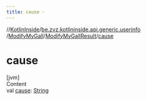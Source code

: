 ```yaml
---
title: cause -
---
```

//[KotlinInside](../../../index.md)/[be.zvz.kotlininside.api.generic.userinfo](../../index.md)
/[ModifyMyGall](../index.md)/[ModifyMyGallResult](index.md)/[cause](cause.md)

# cause

[jvm]  
Content  
val [cause](cause.md): [String](https://kotlinlang.org/api/latest/jvm/stdlib/kotlin/-string/index.html)  



